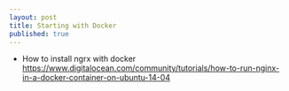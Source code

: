 ```yaml
---
layout: post
title: Starting with Docker
published: true
---
```


* How to install ngrx with docker https://www.digitalocean.com/community/tutorials/how-to-run-nginx-in-a-docker-container-on-ubuntu-14-04

